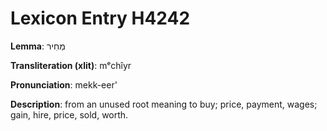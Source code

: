 # Lexicon Entry H4242

**Lemma**: מְחִיר

**Transliteration (xlit)**: mᵉchîyr

**Pronunciation**: mekk-eer'

**Description**:
from an unused root meaning to buy; price, payment, wages; gain, hire, price, sold, worth.
